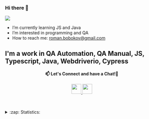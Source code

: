 ### Hi there 👋

![](https://komarev.com/ghpvc/?username=Behieril&style=flat-square)

- I’m currently learning JS and Java
- I’m interested in programming and QA
- How to reach me:
roman.bobokov@gmail.com

## I'm a work in  QA Automation, QA Manual, JS, Typescript, Java, Webdriverio, Cypress

<h4 align="center">
  📫 Let's Connect and have a Chat!💬
</h1>
<p align="center">
<a href="https://t.me/Behieril">
  <img height="32" src="https://cdn-icons-png.flaticon.com/512/906/906377.png"/>
</a>
<a href="https://twitter.com/Behieril">
  <img height="32" src="https://cdn-icons-png.flaticon.com/512/3670/3670127.png"/>
</a>
</p>

<br />
<br />


<details>
  <summary>:zap: Statistics:</summary>
   <img align="left" alt="codeSTACKr's GitHub Stats" src="https://github-readme-stats.vercel.app/api/top-langs/?username=Behieril&theme=tokyonight&langs_count=4" />
    <br />
    <img align="left" alt="codeSTACKr's GitHub Stats" src="https://github-readme-stats.vercel.app/api?username=Behieril&show_icons=true&theme=tokyonight&show_icons=true" />
</details>

